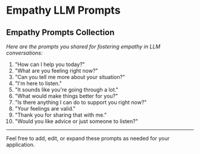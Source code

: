 # Empathy LLM Prompts

## Empathy Prompts Collection

*Here are the prompts you shared for fostering empathy in LLM conversations:*

1. "How can I help you today?"
2. "What are you feeling right now?"
3. "Can you tell me more about your situation?"
4. "I'm here to listen."
5. "It sounds like you're going through a lot."
6. "What would make things better for you?"
7. "Is there anything I can do to support you right now?"
8. "Your feelings are valid."
9. "Thank you for sharing that with me."
10. "Would you like advice or just someone to listen?"

---

Feel free to add, edit, or expand these prompts as needed for your application.